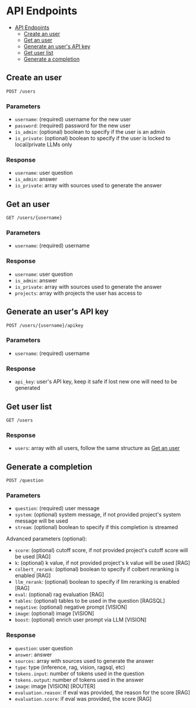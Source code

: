 <!-- markdownlint-disable MD024 -->
# API Endpoints

- [API Endpoints](#api-endpoints)
  - [Create an user](#create-an-user)
  - [Get an user](#get-an-user)
  - [Generate an user's API key](#generate-an-users-api-key)
  - [Get user list](#get-user-list)
  - [Generate a completion](#generate-a-completion)

## Create an user

```shell
POST /users
```

### Parameters

- `username`: (required) username for the new user
- `password`: (required) password for the new user
- `is_admin`: (optional) boolean to specify if the user is an admin
- `is_private`: (optional) boolean to specify if the user is locked to local/private LLMs only

### Response

- `username`: user question
- `is_admin`: answer
- `is_private`: array with sources used to generate the answer

## Get an user

```shell
GET /users/{username}
```

### Parameters

- `username`: (required) username

### Response

- `username`: user question
- `is_admin`: answer
- `is_private`: array with sources used to generate the answer
- `projects`: array with projects the user has access to

## Generate an user's API key

```shell
POST /users/{username}/apikey
```

### Parameters

- `username`: (required) username

### Response

- `api_key`: user's API key, keep it safe if lost new one will need to be generated

## Get user list

```shell
GET /users
```

### Response

- `users`: array with all users, follow the same structure as [Get an user](#get-an-user)

## Generate a completion

```shell
POST /question
```

### Parameters

- `question`: (required) user message
- `system`: (optional) system message, if not provided project's system message will be used
- `stream`: (optional) boolean to specify if this completion is streamed
  
Advanced parameters (optional):

- `score`: (optional) cutoff score, if not provided project's cutoff score will be used [RAG]
- `k`: (optional) k value, if not provided project's k value will be used [RAG]
- `colbert_rerank`: (optional) boolean to specify if colbert reranking is enabled [RAG]
- `llm_rerank`: (optional) boolean to specify if llm reranking is enabled [RAG]
- `eval`: (optional) rag evaluation [RAG]
- `tables`: (optional) tables to be used in the question [RAGSQL]
- `negative`: (optional) negative prompt [VISION]
- `image`: (optional) image [VISION]
- `boost`: (optional) enrich user prompt via LLM [VISION]

### Response

- `question`: user question
- `answer`: answer
- `sources`: array with sources used to generate the answer
- `type`: type (inference, rag, vision, ragsql, etc)
- `tokens.input`: number of tokens used in the question
- `tokens.output`: number of tokens used in the answer
- `image`: image [VISION] [ROUTER]
- `evaluation.reason`: if eval was provided, the reason for the score [RAG]
- `evaluation.score`: if eval was provided, the score [RAG]

